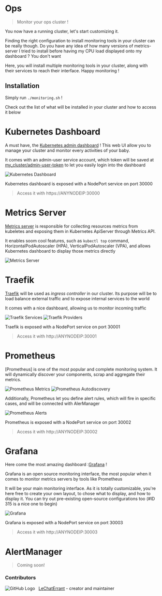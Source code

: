 # Ops

> Monitor your ops cluster !

You now have a running cluster, let's start customizing it.

Finding the right configuration to install monitoring tools in your cluster can be really though. Do you have any idea of how many versions of metrics-server I tried to install before having my CPU load displayed onto my dashboard ? You don't want

Here, you will install multiple monitoring tools in your cluster, along with their services to reach their interface. Happy monitoring !

## Installation

Simply run `./monitoring.sh` !

Check out the list of what will be installed in your cluster and how to access it below

# Kubernetes Dashboard

A must have, the [Kubernetes admin dashboard](https://kubernetes.io/docs/tasks/access-application-cluster/web-ui-dashboard/) ! This web UI allow you to manage your cluster and monitor every activities of your baby.

It comes with an admin-user service account, which token will be saved at [my_cluster/admin-user-token](https://github.com/LeChatErrant/ops/tree/master/my_cluster/admin-user-token) to let you easily login into the dashboard

![Kubernetes Dashboard](/.github/dashboard.png)

Kubernetes dashboard is exposed with a NodePort service on port 30000

> Access it with https://ANYNODEIP:30000

# Metrics Server

[Metrics server](https://github.com/kubernetes-sigs/metrics-server) is responsible for collecting resources metrics from kubeletes and exposing them in Kubernetes ApiServer through Metrics API.

It enables soom cool features, such as `kubectl top` command, HorizontalPodAutoscaler (HPA), VerticalPodAutoscaler (VPA), and allows Kubernetes dashboard to display those metrics directly

![Metrics Server](/.github/metrics-server.png)

# Traefik

[Traefik](https://containo.us/traefik/) will be used as *ingress controller* in our cluster. Its purpose will be to load balance external traffic and to expose internal services to the world

It comes with a nice dashboard, allowing us to monitor incoming traffic

![Traefik Services](/.github/traefik-services.png)
![Traefik Providers](/.github/traefik-providers.png)

Traefik is exposed with a NodePort service on port 30001

> Access it with http://ANYNODEIP:30001

# Prometheus

[Prometheus] is one of the most popular and complete monitoring system. It will dynamically discover your components, scrap and aggregate their metrics.

![Prometheus Metrics](/.github/prometheus-metrics.png)
![Prometheus Autodiscovery](/.github/prometheus-autodiscovery.png)

Additionally, Prometheus let you define alert rules, which will fire in specific cases, and will be connected with AlerManager

![Prometheus Alerts](/.github/prometheus-alerts.png)

Prometheus is exposed with a NodePort service on port 30002

> Access it with http://ANYNODEIP:30002

# Grafana

Here come the most amazing dashboard :[Grafana](https://grafana.com/) !

Grafana is an open source monitoring interface, the most popular when it comes to monitor metrics servers by tools like Prometheus

It will be your main monitoring interface. As it is totally customizable, you're here free to create your own layout, to chose what to display, and how to display it. You can try out pre-existing open-source configurations too (#ID 315 is a nice one to begin)

![Grafana](/.github/grafana.png)

Grafana is exposed with a NodePort service on port 30003

> Access it with http://ANYNODEIP:30003

# AlertManager

> Coming soon!

### Contributors

![GitHub Logo](https://github.com/LeChatErrant.png?size=30) &nbsp; [LeChatErrant](https://github.com/LeChatErrant) - creator and maintainer
